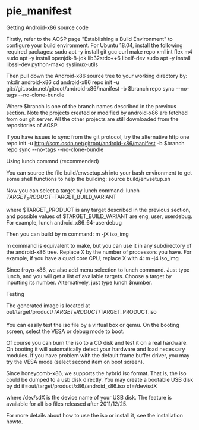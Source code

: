 # pie_manifest

Getting Android-x86 source code

Firstly, refer to the AOSP page "Establishing a Build Environment" to configure your build environment. For Ubuntu 18.04, install the following required packages:
sudo apt -y install git gcc curl make repo xmllint flex m4
sudo apt -y install openjdk-8-jdk lib32stdc++6 libelf-dev
sudo apt -y install libssl-dev python-mako syslinux-utils

Then pull down the Android-x86 source tree to your working directory by:
mkdir android-x86
cd android-x86
repo init -u git://git.osdn.net/gitroot/android-x86/manifest -b $branch
repo sync --no-tags --no-clone-bundle

Where $branch is one of the branch names described in the previous section. Note the projects created or modified by android-x86 are fetched from our git server. All the other projects are still downloaded from the repositories of AOSP.

If you have issues to sync from the git protocol, try the alternative http one
repo init -u http://scm.osdn.net/gitroot/android-x86/manifest -b $branch
repo sync --no-tags --no-clone-bundle 

Using lunch commnd (recommended)

You can source the file build/envsetup.sh into your bash environment to get some shell functions to help the building:
source build/envsetup.sh

Now you can select a target by lunch command:
lunch $TARGET_PRODUCT-$TARGET_BUILD_VARIANT

where $TARGET_PRODUCT is any target described in the previous section, and possible values of $TARGET_BUILD_VARIANT are eng, user, userdebug. For example,
lunch android_x86_64-userdebug

Then you can build by m command:
m -jX iso_img

m command is equivalent to make, but you can use it in any subdirectory of the android-x86 tree. Replace X by the number of processors you have. For example, if you have a quad core CPU, replace X with 4:
m -j4 iso_img

Since froyo-x86, we also add menu selection to lunch command. Just type lunch, and you will get a list of available targets. Choose a target by inputting its number. Alternatively, just type lunch $number.

Testing

The generated image is located at
out/target/product/$TARGET_PRODUCT/$TARGET_PRODUCT.iso

You can easily test the iso file by a virtual box or qemu. On the booting screen, select the VESA or debug mode to boot.

Of course you can burn the iso to a CD disk and test it on a real hardware. On booting it will automatically detect your hardware and load necessary modules. If you have problem with the default frame buffer driver, you may try the VESA mode (select second item on boot screen).

Since honeycomb-x86, we supports the hybrid iso format. That is, the iso could be dumped to a usb disk directly. You may create a bootable USB disk by
dd if=out/target/product/x86/android_x86.iso of=/dev/sdX

where /dev/sdX is the device name of your USB disk. The feature is available for all iso files released after 2011/12/25.

For more details about how to use the iso or install it, see the installation howto.

